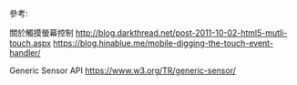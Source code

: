 參考:

關於觸摸螢幕控制
http://blog.darkthread.net/post-2011-10-02-html5-mutli-touch.aspx
https://blog.hinablue.me/mobile-digging-the-touch-event-handler/

Generic Sensor API
https://www.w3.org/TR/generic-sensor/
